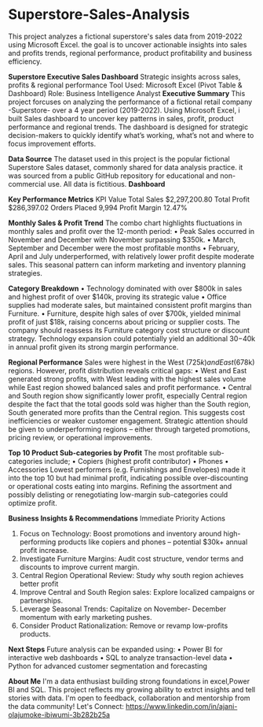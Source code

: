 # Superstore-Sales-Analysis
This project analyzes a fictional superstore's sales data from 2019-2022 using Microsoft Excel. the goal is to uncover actionable insights into sales and profits trends, regional performance, product profitability and business efficiency.

**Superstore Executive Sales Dashboard**
Strategic insights across sales, profits & regional performance
Tool Used: Microsoft Excel (Pivot Table & Dashboard)
Role: Business Intelligence Analyst
**Executive Summary**
This project forcuses on analyzing the performance of a fictional retail company -Superstore- over a 4 year period (2019-2022). Using Microsoft Excel, i built Sales dashboard to uncover key patterns in sales, profit, product performance and regional trends. 
The dashboard is designed for strategic decision-makers to quickly identify what’s working, what’s not and where to focus improvement efforts.

**Data Sourrce**
The dataset used in  this project is the popular fictional Superstore Sales dataset, commonly shared for data analysis practice. it was sourced from a public GitHub repository for educational and non-commercial use. All data is fictitious.
**Dashboard**

**Key Performance Metrics**
KPI	Value
Total Sales	$2,297,200.80
Total Profit	$286,397.02
Orders Placed	9,994
Profit Margin	12.47%


**Monthly Sales & Profit Trend**
The combo chart highlights fluctuations in monthly sales and profit over the 12-month period:
•	Peak Sales occurred in November and December with November surpassing $350k.
•	March, September and December were the most profitable months
•	February, April and July underperformed, with relatively lower profit despite moderate sales.
This seasonal pattern can inform marketing and inventory planning strategies.

**Category Breakdown**
•	Technology dominated with over $800k in sales and highest profit of over $140k, proving its strategic value
•	Office supplies had moderate sales, but maintained consistent profit margins than Furniture.
•	Furniture, despite high sales of over $700k, yielded minimal profit of just $18k, raising concerns about pricing or supplier costs.
The company should reassess its Furniture category cost structure or discount strategy. Technology expansion could potentially yield an additional $30-$40k in annual profit given its strong margin performance.

**Regional Performance** 
Sales were highest in the West ($725k) and East ($678k) regions.
However, profit distribution reveals critical gaps:
•	West and East generated strong profits, with West leading with the highest sales volume while East region showed balanced sales and profit performance.
•	Central and South region show significantly lower profit, especially Central region despite the fact that the total goods sold was higher than the South region, South generated more profits than the Central region. This suggests cost inefficiencies or weaker customer engagement.
Strategic attention should be given to underperforming regions – either through targeted promotions, pricing review, or operational improvements.

**Top 10 Product Sub-categories by Profit**
The most profitable sub-categories include;
•	Copiers (highest profit contributor)
•	Phones
•	Accessories
Lowest performers (e.g. Furnishings and Envelopes) made it into the top 10 but had minimal profit, indicating possible over-discounting or operational costs eating into margins.
Refining the assortment and possibly delisting or renegotiating low-margin sub-categories could optimize profit.

**Business Insights & Recommendations**
Immediate Priority Actions
1.	Focus on Technology: Boost promotions and inventory around high-performing products like copiers and phones – potential $30k+ annual profit increase.
2.	Investigate Furniture Margins: Audit cost structure, vendor terms and discounts to improve current margin.
3.	Central Region Operational Review: Study why south region achieves better profit
4.	Improve Central and South Region sales: Explore localized campaigns or partnerships.
5.	Leverage Seasonal Trends: Capitalize on November- December momentum with early marketing pushes.
6.	Consider Product Rationalization: Remove or revamp low-profits products.

**Next Steps**
Future analysis can be expanded using:
•	Power BI for interactive web dashboards
•	SQL to analyze transaction-level data
•	Python for advanced customer segmentation and forecasting 

**About Me**
I'm a data enthusiast building strong foundations in excel,Power BI and SQL. This project reflects my growing ability to extrct insights and tell stories with data. I'm open to feedback, collaboration and mentorship from the data community!
Let's Connect: https://www.linkedin.com/in/ajani-olajumoke-ibiwumi-3b282b25a



